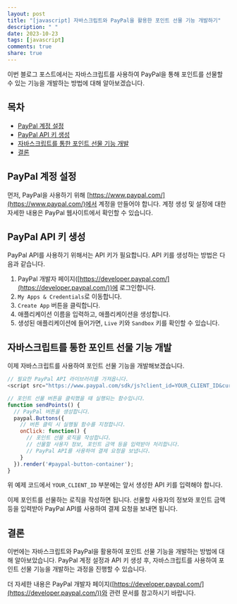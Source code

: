 ```yaml
---
layout: post
title: "[javascript] 자바스크립트와 PayPal을 활용한 포인트 선물 기능 개발하기"
description: " "
date: 2023-10-23
tags: [javascript]
comments: true
share: true
---
```


이번 블로그 포스트에서는 자바스크립트를 사용하여 PayPal을 통해 포인트를 선물할 수 있는 기능을 개발하는 방법에 대해 알아보겠습니다.

## 목차
- [PayPal 계정 설정](#PayPal-계정-설정)
- [PayPal API 키 생성](#PayPal-API-키-생성)
- [자바스크립트를 통한 포인트 선물 기능 개발](#자바스크립트를-통한-포인트-선물-기능-개발)
- [결론](#결론)

## PayPal 계정 설정

먼저, PayPal을 사용하기 위해 [https://www.paypal.com/](https://www.paypal.com/)에서 계정을 만들어야 합니다. 계정 생성 및 설정에 대한 자세한 내용은 PayPal 웹사이트에서 확인할 수 있습니다.

## PayPal API 키 생성

PayPal API를 사용하기 위해서는 API 키가 필요합니다. API 키를 생성하는 방법은 다음과 같습니다.

1. PayPal 개발자 페이지([https://developer.paypal.com/](https://developer.paypal.com/))에 로그인합니다.
2. `My Apps & Credentials`로 이동합니다.
3. `Create App` 버튼을 클릭합니다.
4. 애플리케이션 이름을 입력하고, 애플리케이션을 생성합니다.
5. 생성된 애플리케이션에 들어가면, `Live` 키와 `Sandbox` 키를 확인할 수 있습니다.

## 자바스크립트를 통한 포인트 선물 기능 개발

이제 자바스크립트를 사용하여 포인트 선물 기능을 개발해보겠습니다.

```javascript
// 필요한 PayPal API 라이브러리를 가져옵니다.
<script src="https://www.paypal.com/sdk/js?client_id=YOUR_CLIENT_ID&currency=USD"></script>

// 포인트 선물 버튼을 클릭했을 때 실행되는 함수입니다.
function sendPoints() {
  // PayPal 버튼을 생성합니다.
  paypal.Buttons({
    // 버튼 클릭 시 실행될 함수를 지정합니다.
    onClick: function() {
      // 포인트 선물 로직을 작성합니다.
      // 선물할 사용자 정보, 포인트 금액 등을 입력받아 처리합니다.
      // PayPal API를 사용하여 결제 요청을 보냅니다.
    }
  }).render('#paypal-button-container');
}
```

위 예제 코드에서 `YOUR_CLIENT_ID` 부분에는 앞서 생성한 API 키를 입력해야 합니다.

이제 포인트를 선물하는 로직을 작성하면 됩니다. 선물할 사용자의 정보와 포인트 금액 등을 입력받아 PayPal API를 사용하여 결제 요청을 보내면 됩니다.

## 결론

이번에는 자바스크립트와 PayPal을 활용하여 포인트 선물 기능을 개발하는 방법에 대해 알아보았습니다. PayPal 계정 설정과 API 키 생성 후, 자바스크립트를 사용하여 포인트 선물 기능을 개발하는 과정을 진행할 수 있습니다.

더 자세한 내용은 PayPal 개발자 페이지([https://developer.paypal.com/](https://developer.paypal.com/))와 관련 문서를 참고하시기 바랍니다.